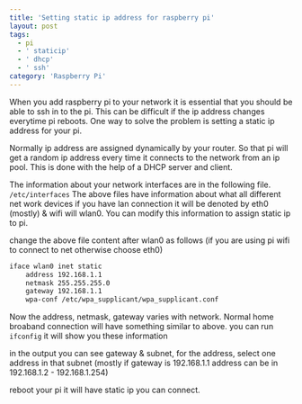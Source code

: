 ```yaml
---
title: 'Setting static ip address for raspberry pi'
layout: post
tags:
  - pi
  - ' staticip'
  - ' dhcp'
  - ' ssh'
category: 'Raspberry Pi'
---
```


  When you add raspberry pi to your network it is essential that you should be able to ssh in to the pi.  This can be difficult if the ip address changes everytime pi reboots.  One way to solve the problem is setting a static ip address for your pi.

  Normally ip address are assigned dynamically by your router. So that pi will get a random ip address every time it connects to the network from an ip pool.  This is done with the help of a DHCP server and client.
  
  The information about your network interfaces are in the following file.
  `/etc/interfaces`
The above files have information about what all different net work devices
if you have lan connection it will be denoted by eth0 (mostly) & wifi will wlan0.  You can modify this information to assign static ip to pi.

change the above file content after wlan0 as follows (if you are using pi wifi to connect to net otherwise choose eth0)

```sh
iface wlan0 inet static
    address 192.168.1.1
    netmask 255.255.255.0
    gateway 192.168.1.1
    wpa-conf /etc/wpa_supplicant/wpa_supplicant.conf
```

Now the address, netmask, gateway varies with network.  Normal home broaband connection will have something similar to above.
you can run `ifconfig` it will show you these information 

in the output you can see gateway & subnet, for the address, select one address in that subnet (mostly if gateway is 192.168.1.1 address can be in 192.168.1.2 - 192.168.1.254)

reboot your pi it will have static ip you can connect.


